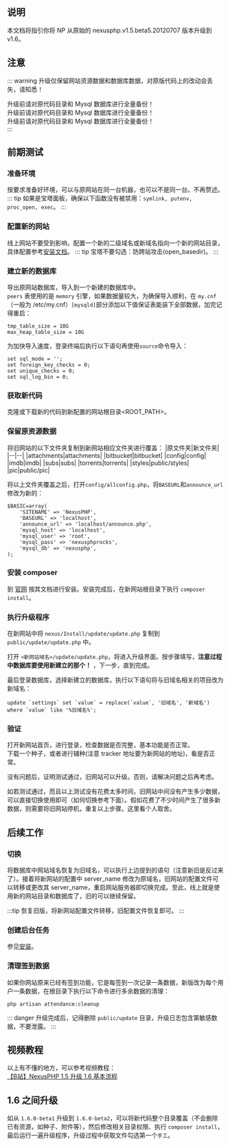 <ArticleTopAd></ArticleTopAd>

## 说明

本文档将指引你将 NP 从原始的 nexusphp.v1.5.beta5.20120707 版本升级到 v1.6。

## 注意
::: warning
升级仅保留网站资源数据和数据库数据，对原版代码上的改动会丢失，请知悉！  

升级前请对原代码目录和 Mysql 数据库进行全量备份！  
升级前请对原代码目录和 Mysql 数据库进行全量备份！  
升级前请对原代码目录和 Mysql 数据库进行全量备份！  
:::

## 前期测试

### 准备环境
按要求准备好环境，可以与原网站在同一台机器，也可以不是同一台。不再赘述。
::: tip
如果是宝塔面板，确保以下函数没有被禁用：`symlink, putenv, proc_open, exec`。
:::

### 配置新的网站
线上网站不要受到影响，配置一个新的二级域名或新域名指向一个新的网站目录，具体配置参考[安装文档](./installation.md#配置-web-服务器)。
::: tip
宝塔不要勾选：防跨站攻击(open_basedir)。
:::

### 建立新的数据库
导出原网站数据库，导入到一个新建的数据库中。  
`peers` 表使用的是 `memory` 引擎，如果数据量较大，为确保导入顺利，在 `my.cnf`（一般为 /etc/my.cnf）`[mysqld]`部分添加以下值保证表能装下全部数据，加完记得重启：
```
tmp_table_size = 10G
max_heap_table_size = 10G
```
为加快导入速度，登录终端后执行以下语句再使用`source`命令导入：
```
set sql_mode = '';
set foreign_key_checks = 0;
set unique_checks = 0;
set sql_log_bin = 0;
```

### 获取新代码
克隆或下载新的代码到新配置的网站根目录<ROOT_PATH>。

### 保留原资源数据
将旧网站的以下文件夹复制到新网站相应文件夹进行覆盖：
|原文件夹|新文件夹|
|--|--|
|attachments|attachments|
|bitbucket|bitbucket|
|config|config|
|imdb|imdb|
|subs|subs|
|torrents|torrents|
|styles|public/styles|
|pic|public/pic|

将以上文件夹覆盖之后，打开`config/allconfig.php`，将`BASEURL`和`announce_url`修改为新的：
```
$BASIC=array(
	'SITENAME' => 'NexusPHP',
	'BASEURL' => 'localhost',
	'announce_url' => 'localhost/announce.php',
	'mysql_host' => 'localhost',
	'mysql_user' => 'root',
	'mysql_pass' => 'nexusphprocks',
	'mysql_db' => 'nexusphp',
);
```

### 安装 composer
到 [官网](https://getcomposer.org/) 按其文档进行安装。安装完成后，在新网站根目录下执行 `composer install`。


### 执行升级程序
在新网站中将 `nexus/Install/update/update.php` 复制到 `public/update/update.php` 中。

打开 `<新网站域名>/update/update.php`，将进入升级界面。按步骤填写，**注意过程中数据库要使用新建立的那个！** ，下一步，直到完成。

最后登录数据库，选择新建立的数据库，执行以下语句将与旧域名相关的项目改为新域名：
```
update `settings` set `value` = replace(`value`, '旧域名', '新域名') where `value` like '%旧域名%';
```

### 验证
打开新网站首页，进行登录，检查数据是否完整，基本功能是否正常。  
下载一个种子，或者进行辅种(注意 tracker 地址要为新网站的地址)，看是否正常。  

没有问题后，证明测试通过，旧网站可以升级。否则，请解决问题之后再考虑。

如若测试通过，而且以上测试没有花费太多时间，旧网站中间没有产生多少数据，可以直接切换使用即可（如何切换参考下面）。假如花费了不少时间产生了很多新数据，则需要将旧网站停机，重复以上步骤。这里看个人取舍。

## 后续工作

### 切换
将数据库中网站域名恢复为旧域名，可以执行上边提到的语句（注意新旧是反过来了）。接着将新网站的配置中 server_name 修改为原域名，旧网站的配置文件可以转移或更改其 server_name，重启网站服务器即切换完成。至此，线上就是使用新的网站目录和数据库了，旧的可以继续保留。

:::tip
恢复旧版，将新网站配置文件转移，旧配置文件恢复即可。
:::

### 创建后台任务
参见[安装](./installation.md#创建后台任务)。

### 清理签到数据
如果你网站原来已经有签到功能，它是每签到一次记录一条数据，新版改为每个用户一条数据，在根目录下执行以下命令进行多余数据的清理：
```
php artisan attendance:cleanup
```

::: danger
升级完成后，记得删除 `public/update` 目录，升级日志包含第敏感数据，不要泄露。
:::

## 视频教程
以上有不懂的地方，可以参考视频教程：  
[【B站】NexusPHP 1.5 升级 1.6 基本流程](https://www.bilibili.com/video/BV1XS4y137S3/)

## 1.6 之间升级

如从 `1.6.0-beta1` 升级到 `1.6.0-beta2`，可以将新代码整个目录覆盖（不会删除已有资源，如种子、附件等），然后修改相关目录权限、执行 `composer install`，最后运行一遍升级程序，升级过程中获取文件勾选第一个`手工`。

